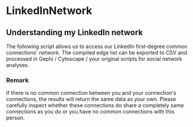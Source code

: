 # LinkedInNetwork

## **Understanding my LinkedIn network**
The following script allows us to access our LinkedIn first-degree common connections' network. The compiled edge list can be exported to CSV and processed in Gephi / Cytoscape / your original scripts for social network analyses.

### **Remark**
If there is no common connection between you and your connection's connections, the results will return the same data as your own. Please carefully inspect whether these connections do share a completely same connections as you do or you have no common connections with this person.
